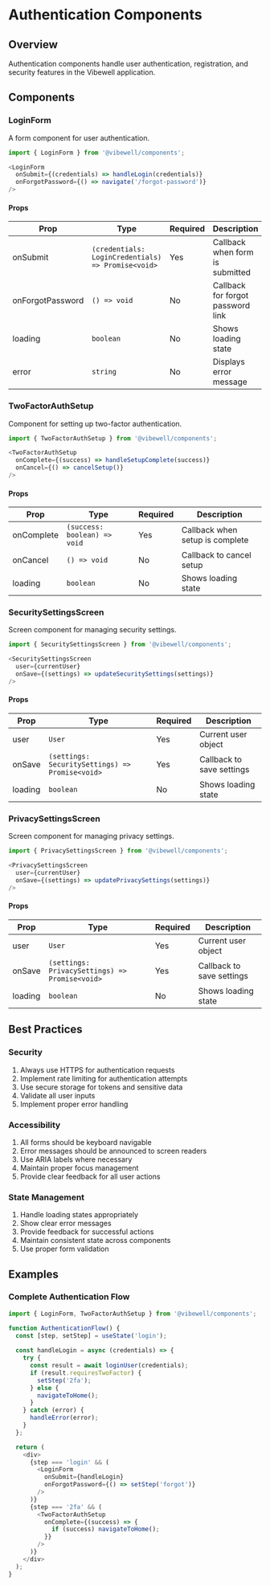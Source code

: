 # Authentication Components

## Overview
Authentication components handle user authentication, registration, and security features in the Vibewell application.

## Components

### LoginForm
A form component for user authentication.

```typescript
import { LoginForm } from '@vibewell/components';

<LoginForm 
  onSubmit={(credentials) => handleLogin(credentials)}
  onForgotPassword={() => navigate('/forgot-password')}
/>
```

#### Props
| Prop | Type | Required | Description |
|------|------|----------|-------------|
| onSubmit | `(credentials: LoginCredentials) => Promise<void>` | Yes | Callback when form is submitted |
| onForgotPassword | `() => void` | No | Callback for forgot password link |
| loading | `boolean` | No | Shows loading state |
| error | `string` | No | Displays error message |

### TwoFactorAuthSetup
Component for setting up two-factor authentication.

```typescript
import { TwoFactorAuthSetup } from '@vibewell/components';

<TwoFactorAuthSetup
  onComplete={(success) => handleSetupComplete(success)}
  onCancel={() => cancelSetup()}
/>
```

#### Props
| Prop | Type | Required | Description |
|------|------|----------|-------------|
| onComplete | `(success: boolean) => void` | Yes | Callback when setup is complete |
| onCancel | `() => void` | No | Callback to cancel setup |
| loading | `boolean` | No | Shows loading state |

### SecuritySettingsScreen
Screen component for managing security settings.

```typescript
import { SecuritySettingsScreen } from '@vibewell/components';

<SecuritySettingsScreen
  user={currentUser}
  onSave={(settings) => updateSecuritySettings(settings)}
/>
```

#### Props
| Prop | Type | Required | Description |
|------|------|----------|-------------|
| user | `User` | Yes | Current user object |
| onSave | `(settings: SecuritySettings) => Promise<void>` | Yes | Callback to save settings |
| loading | `boolean` | No | Shows loading state |

### PrivacySettingsScreen
Screen component for managing privacy settings.

```typescript
import { PrivacySettingsScreen } from '@vibewell/components';

<PrivacySettingsScreen
  user={currentUser}
  onSave={(settings) => updatePrivacySettings(settings)}
/>
```

#### Props
| Prop | Type | Required | Description |
|------|------|----------|-------------|
| user | `User` | Yes | Current user object |
| onSave | `(settings: PrivacySettings) => Promise<void>` | Yes | Callback to save settings |
| loading | `boolean` | No | Shows loading state |

## Best Practices

### Security
1. Always use HTTPS for authentication requests
2. Implement rate limiting for authentication attempts
3. Use secure storage for tokens and sensitive data
4. Validate all user inputs
5. Implement proper error handling

### Accessibility
1. All forms should be keyboard navigable
2. Error messages should be announced to screen readers
3. Use ARIA labels where necessary
4. Maintain proper focus management
5. Provide clear feedback for all user actions

### State Management
1. Handle loading states appropriately
2. Show clear error messages
3. Provide feedback for successful actions
4. Maintain consistent state across components
5. Use proper form validation

## Examples

### Complete Authentication Flow
```typescript
import { LoginForm, TwoFactorAuthSetup } from '@vibewell/components';

function AuthenticationFlow() {
  const [step, setStep] = useState('login');
  
  const handleLogin = async (credentials) => {
    try {
      const result = await loginUser(credentials);
      if (result.requiresTwoFactor) {
        setStep('2fa');
      } else {
        navigateToHome();
      }
    } catch (error) {
      handleError(error);
    }
  };

  return (
    <div>
      {step === 'login' && (
        <LoginForm 
          onSubmit={handleLogin}
          onForgotPassword={() => setStep('forgot')}
        />
      )}
      {step === '2fa' && (
        <TwoFactorAuthSetup
          onComplete={(success) => {
            if (success) navigateToHome();
          }}
        />
      )}
    </div>
  );
} 